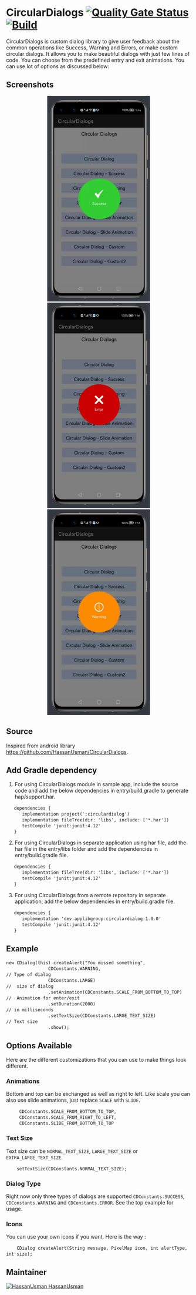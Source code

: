 # CircularDialogs [![Quality Gate Status](https://sonarcloud.io/api/project_badges/measure?project=applibgroup_CircularDialogs&metric=alert_status)](https://sonarcloud.io/dashboard?id=applibgroup_CircularDialogs) [![Build](https://github.com/applibgroup/CircularDialogs/actions/workflows/main.yml/badge.svg)](https://github.com/applibgroup/CircularDialogs/actions/workflows/main.yml)

CircularDialogs is custom dialog library to give user feedback about the common operations like Success, Warning and Errors, or make custom circular dialogs. It allows you to make beautiful dialogs with just few lines of code. You can choose from the predefined entry and exit animations. You can use lot of options as discussed below:

## Screenshots

<p align="center">
<img src="Screenshot_success.png" width="280" height="560" title="success">
<img src="Screenshot_error.png" width="280" height="560" title="error">
<img src="Screenshot_warning.png" width="280" height="560" title="warning">
</p>

## Source

Inspired from android library <https://github.com/HassanUsman/CircularDialogs>.

## Add Gradle dependency

1. For using CircularDialogs module in sample app, include the source code and add the below dependencies in entry/build.gradle to generate hap/support.har.

```
   dependencies {
      implementation project(':circulardialog')
      implementation fileTree(dir: 'libs', include: ['*.har'])
      testCompile 'junit:junit:4.12'
   }
```

2. For using CircularDialogs in separate application using har file, add the har file in the entry/libs folder and add the dependencies in entry/build.gradle file.

```
   dependencies {
      implementation fileTree(dir: 'libs', include: ['*.har'])
      testCompile 'junit:junit:4.12'
   }
```

3. For using CircularDialogs from a remote repository in separate application, add the below dependencies in entry/build.gradle file.

```
   dependencies {
      implementation 'dev.applibgroup:circulardialog:1.0.0'
      testCompile 'junit:junit:4.12'
   }
```

## Example

```
new CDialog(this).createAlert("You missed something",
                CDConstants.WARNING,                                    // Type of dialog
                CDConstants.LARGE)                                      //  size of dialog
                .setAnimation(CDConstants.SCALE_FROM_BOTTOM_TO_TOP)     //  Animation for enter/exit  
                .setDuration(2000)                                      // in milliseconds
                .setTextSize(CDConstants.LARGE_TEXT_SIZE)               // Text size
                .show();
```

## Options Available

Here are the different customizations that you can use to make things look different.

### Animations

Bottom and top can be exchanged as well as right to left.
Like scale you can also use slide animations, just replace `SCALE` with `SLIDE`.

```
     CDConstants.SCALE_FROM_BOTTOM_TO_TOP, 
     CDConstants.SCALE_FROM_RIGHT_TO_LEFT, 
     CDConstants.SLIDE_FROM_BOTTOM_TO_TOP
```

### Text Size

Text size can be `NORMAL_TEXT_SIZE`, `LARGE_TEXT_SIZE` or `EXTRA_LARGE_TEXT_SIZE`.

```
    setTextSize(CDConstants.NORMAL_TEXT_SIZE);
```

### Dialog Type

Right now only three types of dialogs are supported `CDConstants.SUCCESS`, `CDConstants.WARNING` and `CDConstants.ERROR`. See the top example for usage.

### Icons

You can use your own icons if you want. Here is the way :

```
    CDialog createAlert(String message, PixelMap icon, int alertType, int size); 
```

## Maintainer

[![HassanUsman](https://avatars0.githubusercontent.com/u/10232094?v=4&s=40) HassanUsman](https://github.com/HassanUsman)
